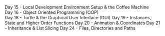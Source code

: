Day 15 - Local Development Environment Setup & the Coffee Machine\
Day 16 - Object Oriented Programming (OOP)\
Day 18 - Turtle & the Graphical User Interface (GUI)
Day 19 - Instances, State and Higher Order Functions
Day 20 - Animation & Coordinates
Day 21 - Inheritance & List Slicing
Day 24 - Files, Directories and Paths